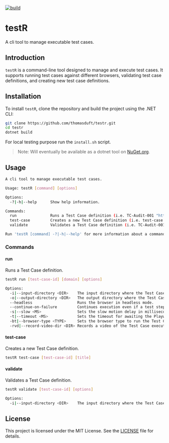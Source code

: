 [![build](https://github.com/thomasduft/testr/actions/workflows/build.yml/badge.svg)](https://github.com/thomasduft/testr/actions/workflows/build.yml)

# testR

A cli tool to manage executable test cases.

## Introduction

`testR` is a command-line tool designed to manage and execute test cases. It supports running test cases against different browsers, validating test case definitions, and creating new test case definitions.

## Installation

To install `testR`, clone the repository and build the project using the .NET CLI:

```sh
git clone https://github.com/thomasduft/testr.git
cd testr
dotnet build
```

For local testing purpose run the `install.sh` script.

> Note: Will eventually be available as a dotnet tool on [NuGet.org](https://www.nuget.org/).

## Usage

```bash
A cli tool to manage executable test cases.

Usage: testR [command] [options]

Options:
  -?|-h|--help      Show help information.

Commands:
  run               Runs a Test Case definition (i.e. TC-Audit-001 "https://localhost:5001").
  test-case         Creates a new Test Case definition (i.e. test-case TC-Audit-001 "My TestCase Title").
  validate          Validates a Test Case definition (i.e. TC-Audit-001).

Run 'testR [command] -?|-h|--help' for more information about a command.
```

### Commands

#### run

Runs a Test Case definition.

```sh
testR run [test-case-id] [domain] [options]

Options:
  -i|--input-directory <DIR>    The input directory where the Test Case definition is located. (default: .)
  -o|--output-directory <DIR>   The output directory where the Test Case result will be stored. (default: .)
  --headless                    Runs the browser in headless mode.
  --continue-on-failure         Continues execution even if a test step fails.
  -s|--slow <MS>                Sets the slow motion delay in milliseconds.
  -t|--timeout <MS>             Sets the timeout for awaiting the Playwright Locator in milliseconds. (default: 30000)
  -bt|--browser-type <TYPE>     Sets the browser type to run the Test Case against (Chrome, Firefox, Webkit). (default: Chrome)
  -rvd|--record-video-dir <DIR> Records a video of the Test Case execution to the specified directory.
```

#### test-case

Creates a new Test Case definition.

```sh
testR test-case [test-case-id] [title]
```

#### validate

Validates a Test Case definition.

```sh
testR validate [test-case-id] [options]

Options:
  -i|--input-directory <DIR>    The input directory where the Test Case definition is located. (default: .)
```

## License

This project is licensed under the MIT License. See the [LICENSE](LICENSE) file for details.